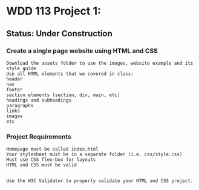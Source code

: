 # WDD 113 Project 1:

## Status: Under Construction

### Create a single page website using HTML and CSS

```
Download the assets folder to use the images, website example and its style guide
Use all HTML elements that we covered in class:
header
nav
footer
section elements (section, div, main, etc)
headings and subheadings
paragraphs
links
images
etc

```

### Project Requirements

```
Homepage must be called index.html
Your stylesheet must be in a separate folder (i.e. css/style.css)
Must use CSS flex-box for layouts
HTML and CSS must be valid


Use the W3C Validator to properly validate your HTML and CSS project.

```
